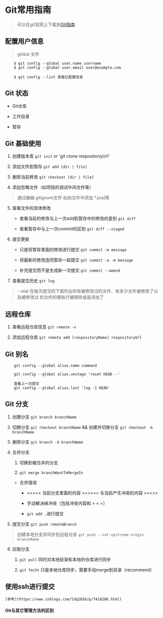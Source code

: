 # Git常用指南
> 可以在git官网上下载到[Git指南](https://git-scm.com/book/en/v2)


## 配置用户信息

> global 文件

		$ git config --global user.name username
		$ git config --global user.email user@example.com

		$ git config --list 查看已配置信息


## Git 状态

+ Git仓库

+ 工作目录

+ 暂存


## Git 基础使用

1. 创建版本库   `git init` or 'git clone respositoriyUrl'

2. 添加文件到暂存  `git add [dir | file]`

3. 删除当前修改  `git checkout [dir | file]`

4. 添加忽略文件（如项目的调试中间文件等）
> 通过编辑.gitignore文件 如向文件中添加  *.[oa]等

5. 查看文件的具体修改
	+ 查看当前的修改与上一次add到暂存中的修改的差别  `git diff`
	
	+ 查看暂存中与上一次commit的区别 `git diff --staged`
	
6. 提交更新
	+ 只是将暂存里面的修改进行提交  `git commit -m message`
	
	+ 将最新的修改连同暂存一起提交  `git commit -a -m message`
	
	+ 补充提交而不是生成新一次提交  `git commit --amend`
	
7. 查看提交历史 `git log`  
> --stat 在每次提交的下面列出所有被修改过的文件、有多少文件被修改了以及被修改过 的文件的哪些行被移除或是添加了


## 远程仓库
1. 查看远程仓库信息  `git remote -v`

2. 添加远程仓库  `git remote add [respositoryName] respositoryUrl`


## Git 别名
		git config --global alias.name command
		
		git config --global alias.unstage 'reset HEAD --'
		
		查看上一次提交
		git config --global alias.last 'log -1 HEAD'


## Git 分支

1. 创建分支 `git branch branchName`

2. 切换分支 `git checkout branchName` && 创建并切换分支 `git chechout -b branchName`

3. 删除分支 `git branch -d branchName`

4. 合并分支
	1. 切换到被合并的分支
	
	2. `git merge branchWantToMergeIn`
	
	+ 合并错误
		+ <<<<< 当前分支里面的内容 ====== 与当前产生冲突的内容 >>>>>
		
		+ 手动解决掉冲突（包括冲突内容和 > < =）

		+ `git add .`进行提交
		
5. 提交分支 `git push remoteBranch`
> 创建本地分支并同步到远程仓库 `git push --set-upstream origin branchName`

6. 拉取分支
	1. `git pull` 同时对本地目录和本地的仓库进行同步
	
	2. `git fecht` 只是本地仓库同步，需要手动merge到目录（recommend）


## 使用ssh进行提交
	[参考](https://www.cnblogs.com/ldq2016/p/7418206.html)

#### Git与其它管理方法的区别

